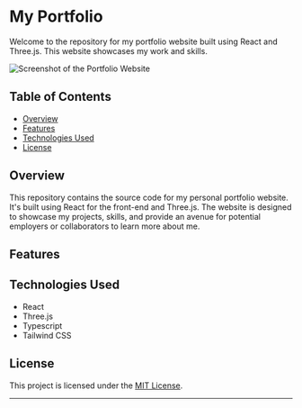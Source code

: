 # My Portfolio

Welcome to the repository for my portfolio website built using React and Three.js. This website showcases my work and skills.

![Screenshot of the Portfolio Website](screenshot.png) 

## Table of Contents

- [Overview](#overview)
- [Features](#features)
- [Technologies Used](#technologies-used)
- [License](#license)

## Overview

This repository contains the source code for my personal portfolio website. It's built using React for the front-end and Three.js. The website is designed to showcase my projects, skills, and provide an avenue for potential employers or collaborators to learn more about me.

## Features

## Technologies Used

- React
- Three.js
- Typescript
- Tailwind CSS

## License

This project is licensed under the [MIT License](LICENSE).

---
